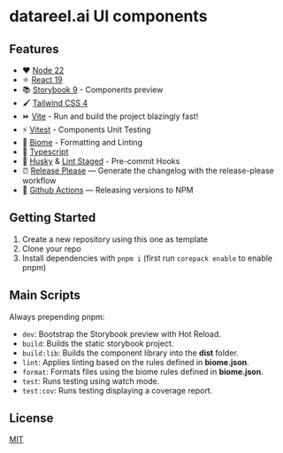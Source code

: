 # datareel.ai UI components

## Features

- ♥️ [Node 22](https://nodejs.org/en/download)
- ⚛️ [React 19](https://reactjs.org/)
- 📚 [Storybook 9](https://storybook.js.org/) - Components preview
- 🖌️ [Tailwind CSS 4](https://tailwindcss.com/)
- ⏩ [Vite](https://vitejs.dev/) - Run and build the project blazingly fast!
- ⚡ [Vitest](https://vitest.dev/) - Components Unit Testing
- 📐 [Biome](https://biomejs.dev/) - Formatting and Linting
- 🌟 [Typescript](https://www.typescriptlang.org/)
- 🐶 [Husky](https://typicode.github.io/husky) & [Lint Staged](https://www.npmjs.com/package/lint-staged) - Pre-commit Hooks
- ⏰ [Release Please](https://github.com/googleapis/release-please) — Generate the changelog with the release-please workflow
- 👷 [Github Actions](https://github.com/features/actions) — Releasing versions to NPM

## Getting Started

1. Create a new repository using this one as template
2. Clone your repo
3. Install dependencies with `pnpm i` (first run `corepack enable` to enable pnpm)

## Main Scripts

Always prepending pnpm:

- `dev`: Bootstrap the Storybook preview with Hot Reload.
- `build`: Builds the static storybook project.
- `build:lib`: Builds the component library into the **dist** folder.
- `lint`: Applies linting based on the rules defined in **biome.json**.
- `format`: Formats files using the biome rules defined in **biome.json**.
- `test`: Runs testing using watch mode.
- `test:cov`: Runs testing displaying a coverage report.

## License

[MIT](LICENSE)
